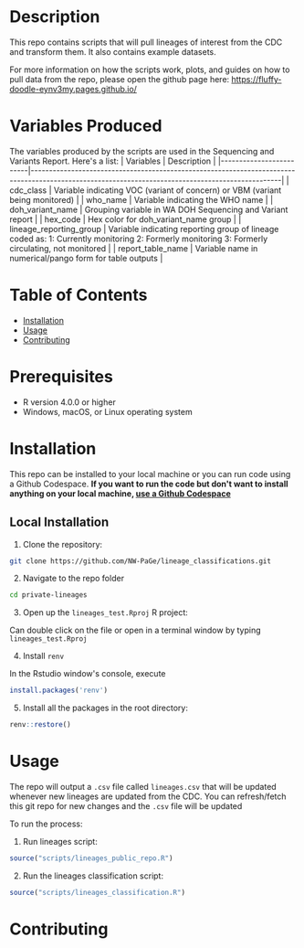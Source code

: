 # Description
This repo contains scripts that will pull lineages of interest from the CDC and transform them. It also contains example datasets.

For more information on how the scripts work, plots, and guides on how to pull data from the repo, please open the github page here:
https://fluffy-doodle-eynv3my.pages.github.io/

# Variables Produced
The variables produced by the scripts are used in the Sequencing and Variants Report. Here's a list:
| Variables               | Description                                                                                                                                      |
|-------------------------|--------------------------------------------------------------------------------------------------------------------------------------------------|
| cdc_class               | Variable indicating VOC (variant of concern) or VBM (variant being monitored)                                                                    |
| who_name                | Variable indicating the WHO name                                                                                                                 |
| doh_variant_name        | Grouping variable in WA DOH Sequencing and Variant report                                                                                        |
| hex_code                | Hex color for doh_variant_name group                                                                                                             |
| lineage_reporting_group | Variable indicating reporting group of lineage coded as:   1: Currently monitoring 2: Formerly monitoring 3: Formerly circulating, not monitored |
| report_table_name       | Variable name in numerical/pango form for table outputs                                                                                          |

# Table of Contents

-  [Installation](#installation)
-  [Usage](#usage)
-  [Contributing](#contributing)

# Prerequisites
-  R version 4.0.0 or higher
-  Windows, macOS, or Linux operating system

# Installation
This repo can be installed to your local machine or you can run code using a Github Codespace. **If you want to run the code but don't want to install anything on your local machine, [use a Github Codespace](#run-code-with-github-codespace)**

## Local Installation
1. Clone the repository:

  ```bash
  git clone https://github.com/NW-PaGe/lineage_classifications.git
  ```

2. Navigate to the repo folder

  ```bash
  cd private-lineages
  ```

3. Open up the `lineages_test.Rproj` R project:

  Can double click on the file or open in a terminal window by typing `lineages_test.Rproj`

4. Install `renv`

  In the Rstudio window's console, execute 
  
  ```R
  install.packages('renv')
  ```

5. Install all the packages in the root directory:

  ```R
  renv::restore()
  ```

# Usage

The repo will output a `.csv` file called `lineages.csv` that will be updated whenever new lineages are updated from the CDC. You can refresh/fetch this git repo for new changes and the `.csv` file will be updated

To run the process:

1. Run lineages script:

  ```R
  source("scripts/lineages_public_repo.R")
  ```
2. Run the lineages classification script:
  ```R
  source("scripts/lineages_classification.R")
  ```

# Contributing






